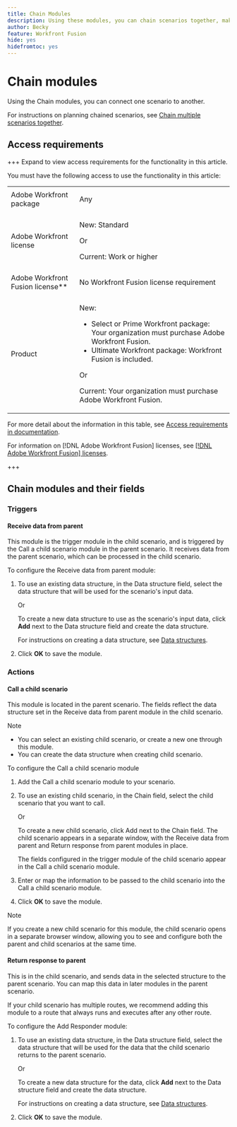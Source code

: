 ```yaml
---
title: Chain Modules
description: Using these modules, you can chain scenarios together, making one call another.
author: Becky
feature: Workfront Fusion
hide: yes
hidefromtoc: yes
---
```

# Chain modules

Using the Chain modules, you can connect one scenario to another.

<!--This article will be about the specific module configuration-->

For instructions on planning chained scenarios, see [Chain multiple scenarios together](/help/workfront-fusion/create-scenarios/plan-a-scenario/chain-scenarios.md).


## Access requirements

+++ Expand to view access requirements for the functionality in this article.

You must have the following access to use the functionality in this article:

<table style="table-layout:auto">
 <col> 
 <col> 
 <tbody> 
  <tr> 
   <td role="rowheader">Adobe Workfront package</td> 
   <td> <p>Any</p> </td> 
  </tr> 
  <tr data-mc-conditions=""> 
   <td role="rowheader">Adobe Workfront license</td> 
   <td> <p>New: Standard</p><p>Or</p><p>Current:  Work or higher</p> </td> 
  </tr> 
  <tr> 
   <td role="rowheader">Adobe Workfront Fusion license**</td> 
   <td>
   <p>No Workfront Fusion license requirement</p>
   </td> 
  </tr> 
  <tr> 
   <td role="rowheader">Product</td> 
   <td>
   <p>New:</p> <ul><li>Select or Prime Workfront package: Your organization must purchase Adobe Workfront Fusion.</li><li>Ultimate Workfront package: Workfront Fusion is included.</li></ul>
   <p>Or</p>
   <p>Current: Your organization must purchase Adobe Workfront Fusion.</p>
   </td> 
  </tr>
 </tbody> 
</table>

For more detail about the information in this table, see [Access requirements in documentation](/help/workfront-fusion/references/licenses-and-roles/access-level-requirements-in-documentation.md).

For information on [!DNL Adobe Workfront Fusion] licenses, see [[!DNL Adobe Workfront Fusion] licenses](/help/workfront-fusion/set-up-and-manage-workfront-fusion/licensing-operations-overview/license-automation-vs-integration.md).

+++

## Chain modules and their fields

### Triggers

#### Receive data from parent

This module is the trigger module in the child scenario, and is triggered by the Call a child scenario module in the parent scenario. It receives data from the parent scenario, which can be processed in the child scenario.

To configure the Receive data from parent module:

1. To use an existing data structure, in the Data structure field, select the data structure that will be used for the scenario's input data. 

   Or
   
   To create a new data structure to use as the scenario's input data, click **Add** next to the Data structure field and create the data structure.

   For instructions on creating a data structure, see [Data structures](/help/workfront-fusion/references/mapping-panel/data-types/data-structures.md).

1. Click **OK** to save the module.

### Actions

#### Call a child scenario

This module is located in the parent scenario. The fields reflect the data structure set in the Receive data from parent module in the child scenario.

>[!NOTE]
>
>* You can select an existing child scenario, or create a new one through this module.
>* You can create the data structure when creating child scenario.

To configure the Call a child scenario module

1. Add the Call a child scenario module to your scenario.
1. To use an existing child scenario, in the Chain field, select the child scenario that you want to call.

   Or

   To create a new child scenario, click Add next to the Chain field. The child scenario appears in a separate window, with the Receive data from parent and Return response from parent modules in place.

   The fields configured in the trigger module of the child scenario appear in the Call a child scenario module.

1. Enter or map the information to be passed to the child scenario into the Call a child scenario module.
1. Click **OK** to save the module.

>[!NOTE]
>
>If you create a new child scenario for this module, the child scenario opens in a separate browser window, allowing you to see and configure both the parent and child scenarios at the same time.

#### Return response to parent

This is in the child scenario, and sends data in the selected structure to the parent scenario. You can map this data in later modules in the parent scenario.

If your child scenario has multiple routes, we recommend adding this module to a route that always runs and executes after any other route.

To configure the Add Responder module:

1. To use an existing data structure, in the Data structure field, select the data structure that will be used for the data that the child scenario returns to the parent scenario.

   Or

   To create a new data structure for the data, click **Add** next to the Data structure field and create the data structure.

   For instructions on creating a data structure, see [Data structures](/help/workfront-fusion/references/mapping-panel/data-types/data-structures.md).

1. Click **OK** to save the module.

